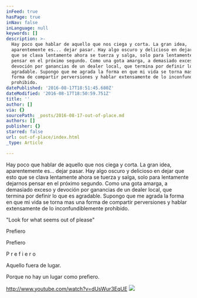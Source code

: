 ```yaml
---
inFeed: true
hasPage: true
inNav: false
inLanguage: null
keywords: []
description: >-
  Hay poco que hablar de aquello que nos ciega y corta. La gran idea,
  aparentemente es... dejar pasar. Hay algo oscuro y delicioso en dejar que esto
  que se clava lentamente ahora se tuerza y salga, solo para lentamente dejarnos
  pensar en el próximo segundo. Como una gota amarga, a demasiado exceso y
  devoción por ganancias de un dealer local, que termina por definir lo que es
  agradable. Supongo que me agrada la forma en que mi vida se torna mas una
  forma de compartir perversiones y hablar extensamente de lo inconfundiblemente
  prohibido.
datePublished: '2016-08-17T18:51:45.680Z'
dateModified: '2016-08-17T18:50:59.751Z'
title: ''
author: []
via: {}
sourcePath: _posts/2016-08-17-out-of-place.md
authors: []
publisher: {}
starred: false
url: out-of-place/index.html
_type: Article

---
```

Hay poco que hablar de aquello que nos ciega y corta. La gran idea, aparentemente es... dejar pasar. Hay algo oscuro y delicioso en dejar que esto que se clava lentamente ahora se tuerza y salga, solo para lentamente dejarnos pensar en el próximo segundo. Como una gota amarga, a demasiado exceso y devoción por ganancias de un dealer local, que termina por definir lo que es agradable. Supongo que me agrada la forma en que mi vida se torna mas una forma de compartir perversiones y hablar extensamente de lo inconfundiblemente prohibido.

"Look for what seems out of please"

Prefiero

Prefiero

P r e f i e r o

Aquello fuera de lugar.

Porque no hay un lugar como prefiero.

http://www.youtube.com/watch?v=dUsWur3EqUE
![](https://the-grid-user-content.s3-us-west-2.amazonaws.com/f2fb4d11-4896-4806-917d-acc40bff9519.jpg)